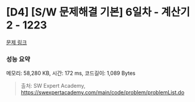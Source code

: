 # [D4] [S/W 문제해결 기본] 6일차 - 계산기2 - 1223 

[문제 링크](https://swexpertacademy.com/main/code/problem/problemDetail.do?contestProbId=AV14nnAaAFACFAYD) 

### 성능 요약

메모리: 58,280 KB, 시간: 172 ms, 코드길이: 1,089 Bytes



> 출처: SW Expert Academy, https://swexpertacademy.com/main/code/problem/problemList.do